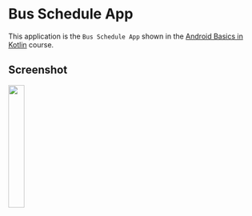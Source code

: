 # Bus Schedule App

This application is the <code>Bus Schedule App</code> shown in the [Android Basics in Kotlin](https://developer.android.com/courses/android-basics-kotlin/course) course.

## Screenshot
<p>
<img width="25%" src="https://github.com/tariksafakutuk/Android-Basics-in-Kotlin/assets/58528205/dc328c7a-5ab8-4311-aed7-bf809b8e812e" alt="">
</p>